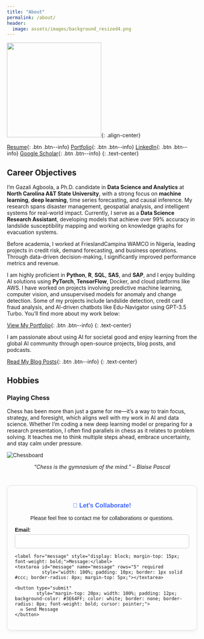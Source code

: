 ```yaml
---
title: "About"
permalink: /about/
header:
  image: assets/images/background_resized4.png
---
```


<img src="https://gazmaths.github.io/assets/images/gazal-headshort2.jpg" width="250">{: .align-center}

[Resume](https://gazmaths.github.io/cv/){: .btn .btn--info} [Portfolio](https://gazmaths.github.io/portfolio/){: .btn .btn--info} [LinkedIn](https://www.linkedin.com/in/gazal-agboola-351b44b8/){: .btn .btn--info} [Google Scholar](https://scholar.google.com/citations?hl=en&user=qs8xlvMAAAAJ){: .btn .btn--info}
{: .text-center}




## Career Objectives
I’m Gazali Agboola, a Ph.D. candidate in **Data Science and Analytics** at **North Carolina A&T State University**, with a strong focus on **machine learning**, **deep learning**, time series forecasting, and causal inference. My research spans disaster management, geospatial analysis, and intelligent systems for real-world impact. Currently, I serve as a **Data Science Research Assistant**, developing models that achieve over 99% accuracy in landslide susceptibility mapping and working on knowledge graphs for evacuation systems.

Before academia, I worked at FrieslandCampina WAMCO in Nigeria, leading projects in credit risk, demand forecasting, and business operations. Through data-driven decision-making, I significantly improved performance metrics and revenue.

I am highly proficient in **Python**, **R**, **SQL**, **SAS**, and **SAP**, and I enjoy building AI solutions using **PyTorch**, **TensorFlow**, Docker, and cloud platforms like AWS. I have worked on projects involving predictive machine learning, computer vision, and unsupervised models for anomaly and change detection. Some of my projects  include landslide detection, credit card fraud analysis, and AI-driven chatbots like Edu-Navigator using GPT-3.5 Turbo. You’ll find more about my work below:

[View My Portfolio](https://gazmaths.github.io/portfolio/){: .btn .btn--info}
{: .text-center}

I am passionate about using AI for societal good and enjoy learning from the global AI community through open-source projects, blog posts, and podcasts. 

[Read My Blog Posts](https://gazmaths.github.io/posts/){: .btn .btn--info}
{: .text-center}

## Hobbies
### Playing Chess
Chess has been more than just a game for me—it’s a way to train focus, strategy, and foresight, which aligns well with my work in AI and data science. Whether I’m coding a new deep learning model or preparing for a research presentation, I often find parallels in chess as it relates to problem solving. It teaches me to think multiple steps ahead, embrace uncertainty, and stay calm under pressure.

![Chessboard](https://gazmaths.github.io/assets/images/chessboard.jpg)

<p align="center"><em>“Chess is the gymnasium of the mind.” – Blaise Pascal</em></p>


<div style="max-width: 500px; margin: 40px auto; padding: 20px; border: 1px solid #ddd; border-radius: 12px; box-shadow: 0 4px 8px rgba(0,0,0,0.05); font-family: Arial, sans-serif;">
  <h3 style="text-align: center; color: #3E64FF;">🤝 Let's Collaborate!</h3>
  <p style="text-align: center;">Please feel free to contact me for collaborations or questions.</p>
  
  <form action="https://formspree.io/f/mwplnnrp" method="POST">
    <label for="email" style="display: block; margin-top: 15px; font-weight: bold;">Email:</label>
    <input type="email" id="email" name="email" required 
           style="width: 100%; padding: 10px; border: 1px solid #ccc; border-radius: 6px; margin-top: 4px;">
    
    <label for="message" style="display: block; margin-top: 15px; font-weight: bold;">Message:</label>
    <textarea id="message" name="message" rows="5" required 
              style="width: 100%; padding: 10px; border: 1px solid #ccc; border-radius: 8px; margin-top: 5px;"></textarea>
    
    <button type="submit" 
            style="margin-top: 20px; width: 100%; padding: 12px; background-color: #3E64FF; color: white; border: none; border-radius: 8px; font-weight: bold; cursor: pointer;">
      ✉️ Send Message
    </button>
  </form>
</div>
